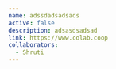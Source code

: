 ```yaml
---
name: adssdadsadsads
active: false
description: adsasdsadsad
link: https://www.colab.coop
collaborators:
  - Shruti
---
```



